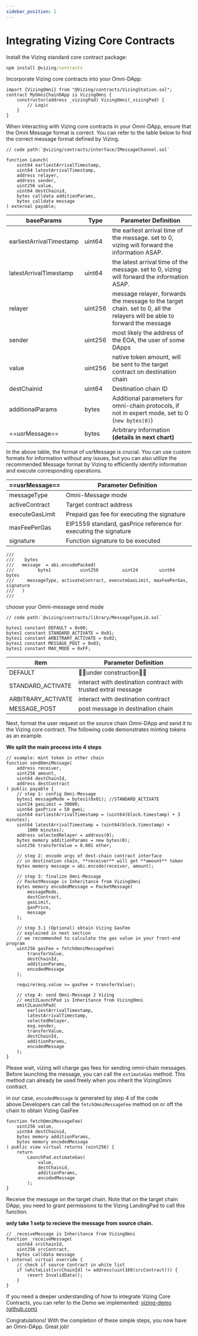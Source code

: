 ```yaml
---
sidebar_position: 2
---
```

#  Integrating Vizing Core Contracts

Install the Vizing standard core contract package:

```cmd
npm install @vizing/contracts
```

Incorporate Vizing core contracts into your Omni-DApp:

```solidity
import {VizingOmni} from "@Vizing/contracts/VizingStation.sol";
contract MyOmniChainDApp is VizingOmni {
    constructor(address _vizingPad) VizingOmni(_vizingPad) {
	    // Logic
    }
}
```

When interacting with Vizing core contracts in your Omni-DApp, ensure that the Omni Message format is correct. You can refer to the table below to find the correct message format defined by Vizing.

```solidity
// code path:`@vizing/contracts/interface/IMessageChannel.sol` 

function Launch(
	uint64 earliestArrivalTimestamp,
	uint64 latestArrivalTimestamp,
	address relayer,
	address sender,
	uint256 value,
	uint64 destChainid,
	bytes calldata additionParams,
	bytes calldata message
) external payable;
```

| baseParams | Type | Parameter Definition |
| ---- | ---- | ---- |
| earliestArrivalTimestamp | uint64 | the earliest arrival time of the message. set to 0, vizing will forward the information ASAP. |
| latestArrivalTimestamp | uint64 | the latest arrival time of the message. set to 0, vizing will forward the information ASAP. |
| relayer | uint256 | message relayer, forwards the message to the target chain. set to 0, all the relayers will be able to forward the message |
| sender | uint256 | most likely the address of the EOA, the user of some DApps |
| value | uint256 | native token amount, will be sent to the target contract on destination chain |
| destChainid | uint64 | Destination chain ID |
| additionalParams | bytes | Additional parameters for omni-chain protocols, if not in expert mode, set to 0 (`new bytes(0)`) |
| ==usrMessage== | bytes | Arbitrary information  **(details in next chart)** |

In the above table, the format of usrMessage is crucial. You can use custom formats for information without any issues, but you can also utilize the recommended Message format by Vizing to efficiently identify information and execute corresponding operations.

| ==usrMessage== | Parameter Definition |
| ---- | ---- |
| messageType | Omni-Message mode |
| activeContract | Target contract address |
| executeGasLimit | Prepaid gas fee for executing the signature |
| maxFeePerGas | EIP1559 standard, gasPrice reference for executing the signature |
| signature | Function signature to be executed |
``` solidity
///
///    bytes                         
///   message  = abi.encodePacked(
///         byte1           uint256         uint24        uint64        bytes
///     messageType, activateContract, executeGasLimit, maxFeePerGas, signature
///   )
///
```

choose your Omni-message send mode
```
// code path:`@vizing/contracts/library/MessageTypeLib.sol` 

bytes1 constant DEFAULT = 0x00;
bytes1 constant STANDARD_ACTIVATE = 0x01;
bytes1 constant ARBITRARY_ACTIVATE = 0x02;
bytes1 constant MESSAGE_POST = 0x03;
bytes1 constant MAX_MODE = 0xFF;
```

| item | Parameter Definition |
| ---- | ---- |
| DEFAULT | 🚧🚧under construction🚧🚧 |
| STANDARD_ACTIVATE | interact with destination contract with trusted extral message |
| ARBITRARY_ACTIVATE | interact with destination contract |
| MESSAGE_POST | post message in destination chain |

Next, format the user request on the source chain Omni-DApp and send it to the Vizing core contract. The following code demonstrates minting tokens as an example.

**We split the main process into 4 steps**
```solidity
// example: mint token in other chain
function sendOmniMessage(
	address receiver,
	uint256 amount,
	uint64 destChainId,
	address destContract
) public payable {
	// step 1: config Omni-Message
	bytes1 messageMode = bytes1(0x01); //STANDARD_ACTIVATE
	uint24 gasLimit = 30000;
	uint64 gasPrice = 50 gwei;
	uint64 earliestArrivalTimestamp = (uint64(block.timestamp) + 3 minutes);
	uint64 latestArrivalTimestamp = (uint64(block.timestamp) +
		1000 minutes);
	address selectedRelayer = address(0);
	bytes memory additionParams = new bytes(0);
	uint256 transferValue = 0.001 ether;

	// step 2: encode args of dest-chain contract interface
	// in destination chain, **receiver** will get **amount** token
	bytes memory message = abi.encode(receiver, amount);

	// step 3: finalize Omni-Message
	// PacketMessage is Inheritance from VizingOmni
	bytes memory encodedMessage = PacketMessage(
		messageMode,
		destContract,
		gasLimit,
		gasPrice,
		message
	);

	// step 3.1 (Optional) obtain Vizing GasFee
	// explained in next section
	// we recommended to calculate the gas value in your front-end program
	uint256 gasFee = fetchOmniMessageFee(
		transferValue,
		destChainId,
		additionParams,
		encodedMessage
	);

	require(msg.value >= gasFee + transferValue);

	// step 4: send Omni-Message 2 Vizing
	// emit2LaunchPad is Inheritance from VizingOmni
	emit2LaunchPad(
		earliestArrivalTimestamp,
		latestArrivalTimestamp,
		selectedRelayer,
		msg.sender,
		transferValue,
		destChainId,
		additionParams,
		encodedMessage
	);
}
```

Please wait, vizing will charge gas fees for sending omni-chain messages. Before launching the message, you can call the `estimateGas` method. This method can already be used freely when you inherit the VizingOmni contract.

in our case, `encodedMessage` is generated by step 4 of the code above.Developers can call the `fetchOmniMessageFee` method on or off the chain to obtain Vizing GasFee
```solidity
function fetchOmniMessageFee(
	uint256 value,
	uint64 destChainid,
	bytes memory additionParams,
	bytes memory encodedMessage
) public view virtual returns (uint256) {
	return
		LaunchPad.estimateGas(
			value,
			destChainid,
			additionParams,
			encodedMessage
		);
}
```

Receive the message on the target chain. Note that on the target chain DApp, you need to grant permissions to the Vizing LandingPad to call this function.

**only take 1 setp to recieve the message from source chain.**
```solidty
// _receiveMessage is Inheritance from VizingOmni
function _receiveMessage(
	uint64 srcChainId,
	uint256 srcContract,
	bytes calldata message
) internal virtual override {
	// check if source Contract in white list 
	if (whiteList[srcChainId] != address(uint160(srcContract))) {
		revert InvalidData();
	}
}
```

If you need a deeper understanding of how to integrate Vizing Core Contracts, you can refer to the Demo we implemented: [vizing-demo (github.com)](https://github.com/Orbiter-Vizing/vizing-core/tree/main/contracts/DApps)

Congratulations! With the completion of these simple steps, you now have an Omni-DApp. Great job!